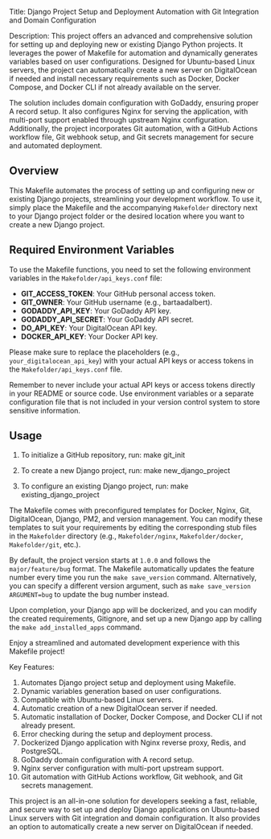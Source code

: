 Title: Django Project Setup and Deployment Automation with Git Integration and Domain Configuration

Description: This project offers an advanced and comprehensive solution for setting up and deploying new or existing Django Python projects. It leverages the power of Makefile for automation and dynamically generates variables based on user configurations. Designed for Ubuntu-based Linux servers, the project can automatically create a new server on DigitalOcean if needed and install necessary requirements such as Docker, Docker Compose, and Docker CLI if not already available on the server.

The solution includes domain configuration with GoDaddy, ensuring proper A record setup. It also configures Nginx for serving the application, with multi-port support enabled through upstream Nginx configuration. Additionally, the project incorporates Git automation, with a GitHub Actions workflow file, Git webhook setup, and Git secrets management for secure and automated deployment.

## Overview

This Makefile automates the process of setting up and configuring new or existing Django projects, streamlining your development workflow. To use it, simply place the Makefile and the accompanying `Makefolder` directory next to your Django project folder or the desired location where you want to create a new Django project.

## Required Environment Variables

To use the Makefile functions, you need to set the following environment variables in the `Makefolder/api_keys.conf` file:

- **GIT_ACCESS_TOKEN**: Your GitHub personal access token.
- **GIT_OWNER**: Your GitHub username (e.g., bartaadalbert).
- **GODADDY_API_KEY**: Your GoDaddy API key.
- **GODADDY_API_SECRET**: Your GoDaddy API secret.
- **DO_API_KEY**: Your DigitalOcean API key.
- **DOCKER_API_KEY**: Your Docker API key.

Please make sure to replace the placeholders (e.g., `your_digitalocean_api_key`) with your actual API keys or access tokens in the `Makefolder/api_keys.conf` file.

Remember to never include your actual API keys or access tokens directly in your README or source code. Use environment variables or a separate configuration file that is not included in your version control system to store sensitive information.

## Usage

1. To initialize a GitHub repository, run:
make git_init

2. To create a new Django project, run:
make new_django_project


3. To configure an existing Django project, run:
make existing_django_project


The Makefile comes with preconfigured templates for Docker, Nginx, Git, DigitalOcean, Django, PM2, and version management. You can modify these templates to suit your requirements by editing the corresponding stub files in the `Makefolder` directory (e.g., `Makefolder/nginx`, `Makefolder/docker`, `Makefolder/git`, etc.).

By default, the project version starts at `1.0.0` and follows the `major/feature/bug` format. The Makefile automatically updates the feature number every time you run the `make save_version` command. Alternatively, you can specify a different version argument, such as `make save_version ARGUMENT=bug` to update the bug number instead.

Upon completion, your Django app will be dockerized, and you can modify the created requirements, Gitignore, and set up a new Django app by calling the `make add_installed_apps` command.

Enjoy a streamlined and automated development experience with this Makefile project!



Key Features:

1. Automates Django project setup and deployment using Makefile.
2. Dynamic variables generation based on user configurations.
3. Compatible with Ubuntu-based Linux servers.
4. Automatic creation of a new DigitalOcean server if needed.
5. Automatic installation of Docker, Docker Compose, and Docker CLI if not already present.
6. Error checking during the setup and deployment process.
7. Dockerized Django application with Nginx reverse proxy, Redis, and PostgreSQL.
8. GoDaddy domain configuration with A record setup.
9. Nginx server configuration with multi-port upstream support.
10. Git automation with GitHub Actions workflow, Git webhook, and Git secrets management.

This project is an all-in-one solution for developers seeking a fast, reliable, and secure way to set up and deploy Django applications on Ubuntu-based Linux servers with Git integration and domain configuration. It also provides an option to automatically create a new server on DigitalOcean if needed.
